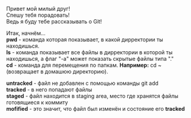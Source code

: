 Привет мой милый друг!  
Спешу тебя порадовать!  
Ведь я буду тебе рассказывать о Git!  


Итак, начнём...  
**pwd** - команда которая показывает, в какой дирректории ты находишься.  
**ls** - команда показывает все файлы в дирректории в которой ты находишься, а флаг "-a" может показать скрытые файлы типа "."  
**cd** - команда для перемещения по папкам. __**Например:**__ cd ~ (возвращает в домашюю директорию).  




**untracked** - файл не добавлен с помощью команды git add  
**tracked** - в него попадают файлы  
**staged** - файл находится в staging area, место где хранятся файлы готовящиеся к коммиту  
**mofified** - это значит, что файл был изменён и состояние его **tracked**

